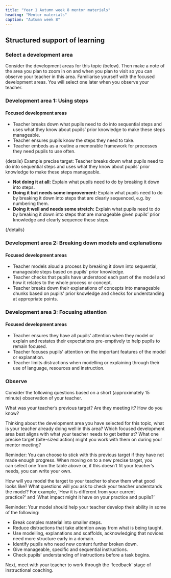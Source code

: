 ```yaml
---
title: "Year 1 Autumn week 8 mentor materials"
heading: "Mentor materials"
caption: "Autumn week 8"
---
```


## Structured support of learning

### Select a development area

Consider the development areas for this topic (below). Then make a note of the area you plan to zoom in on and when you plan to visit so you can observe your teacher in this area. Familiarise yourself with the focused development areas. You will select one later when you observe your teacher.

### Development area 1: Using steps

#### Focused development areas

- Teacher breaks down what pupils need to do into sequential steps and uses what they know about pupils’ prior knowledge to make these steps manageable.
- Teacher ensures pupils know the steps they need to take.
- Teacher embeds as a routine a memorable framework for processes they need pupils to use often.

{details}
Example precise target: Teacher breaks down what pupils need to do into sequential steps and uses what they know about pupils’ prior knowledge to make these steps manageable.

- **Not doing it at all:** Explain what pupils need to do by breaking it down into steps.
- **Doing it but needs some improvement:** Explain what pupils need to do by breaking it down into steps that are clearly sequenced, e.g. by numbering them.
- **Doing it well and needs some stretch:** Explain what pupils need to do by breaking it down into steps that are manageable given pupils’ prior knowledge and clearly sequence these steps.

{/details}

### Development area 2: Breaking down models and explanations

#### Focused development areas

- Teacher models aloud a process by breaking it down into sequential, manageable steps based on pupils' prior knowledge.
- Teacher checks that pupils have understood each part of the model and how it relates to the whole process or concept.
- Teacher breaks down their explanations of concepts into manageable chunks based on pupils' prior knowledge and checks for understanding at appropriate points.

### Development area 3: Focusing attention

#### Focused development areas

- Teacher ensures they have all pupils' attention when they model or explain and restates their expectations pre-emptively to help pupils to remain focused.
- Teacher focuses pupils' attention on the important features of the model or explanation.
- Teacher limits distractions when modelling or explaining through their use of language, resources and instruction.

### Observe

Consider the following questions based on a short (approximately 15 minute) observation of your teacher.

What was your teacher’s previous target? Are they meeting it? How do you know?

Thinking about the development area you have selected for this topic, what is your teacher already doing well in this area? Which focused development area best aligns with what your teacher needs to get better at? What one precise target (bite-sized action) might you work with them on during your mentor meeting?

Reminder: You can choose to stick with this previous target if they have not made enough progress. When moving on to a new precise target, you can select one from the table above or, if this doesn’t fit your teacher’s needs, you can write your own.

How will you model the target to your teacher to show them what good looks like? What questions will you ask to check your teacher understands the model? For example, ‘How it is different from your current practice?’ and ‘What impact might it have on your practice and pupils?’

Reminder: Your model should help your teacher develop their ability in some of the following:

- Break complex material into smaller steps.
- Reduce distractions that take attention away from what is being taught.
- Use modelling, explanations and scaffolds, acknowledging that novices need more structure early in a domain.
- Identify pupils who need new content further broken down.
- Give manageable, specific and sequential instructions.
- Check pupils’ understanding of instructions before a task begins.

Next, meet with your teacher to work through the ‘feedback’ stage of instructional coaching.

